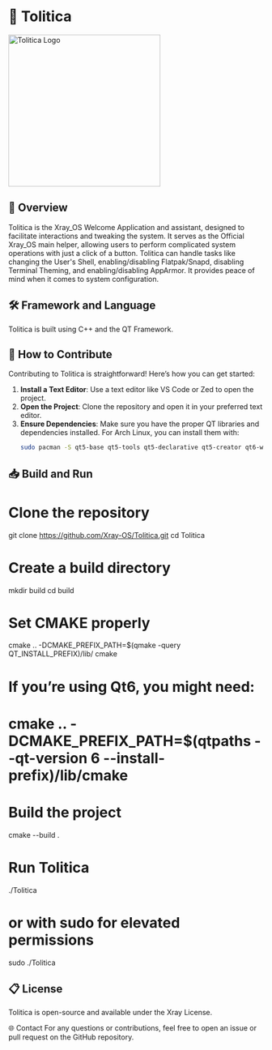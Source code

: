 # 🐾 Tolitica

<img src="https://images2.imgbox.com/12/9a/8fx4ttgZ_o.png" alt="Tolitica Logo" width="300"/>

## 🚀 Overview
Tolitica is the Xray_OS Welcome Application and assistant, designed to facilitate interactions and tweaking the system. It serves as the Official Xray_OS main helper, allowing users to perform complicated system operations with just a click of a button. Tolitica can handle tasks like changing the User's Shell, enabling/disabling Flatpak/Snapd, disabling Terminal Theming, and enabling/disabling AppArmor. It provides peace of mind when it comes to system configuration.

## 🛠️ Framework and Language
Tolitica is built using C++ and the QT Framework.

## 🔧 How to Contribute
Contributing to Tolitica is straightforward! Here’s how you can get started:

1. **Install a Text Editor**: Use a text editor like VS Code or Zed to open the project.
2. **Open the Project**: Clone the repository and open it in your preferred text editor.
3. **Ensure Dependencies**: Make sure you have the proper QT libraries and dependencies installed. For Arch Linux, you can install them with:
   ```bash
   sudo pacman -S qt5-base qt5-tools qt5-declarative qt5-creator qt6-wayland

## 📥 Build and Run

# Clone the repository
git clone https://github.com/Xray-OS/Tolitica.git
cd Tolitica

# Create a build directory
mkdir build
cd build

# Set CMAKE properly
cmake .. -DCMAKE_PREFIX_PATH=$(qmake -query QT_INSTALL_PREFIX)/lib/
cmake

# If you’re using Qt6, you might need:
# cmake .. -DCMAKE_PREFIX_PATH=$(qtpaths --qt-version 6 --install-prefix)/lib/cmake

# Build the project
cmake --build .

# Run Tolitica
./Tolitica
# or with sudo for elevated permissions
sudo ./Tolitica

## 📋 License
Tolitica is open-source and available under the Xray License.

🌐 Contact
For any questions or contributions, feel free to open an issue or pull request on the GitHub repository.
